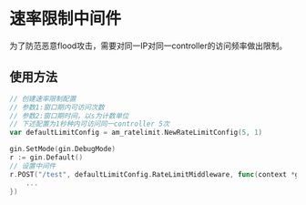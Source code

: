 # 速率限制中间件
为了防范恶意flood攻击，需要对同一IP对同一controller的访问频率做出限制。

## 使用方法
```go
// 创建速率限制配置
// 参数1:窗口期内可访问次数
// 参数2:窗口期时间，以s为计数单位
// 下述配置为1秒种内可访问同一controller 5次
var defaultLimitConfig = am_ratelimit.NewRateLimitConfig(5, 1)

gin.SetMode(gin.DebugMode)
r := gin.Default()
// 设置中间件
r.POST("/test", defaultLimitConfig.RateLimitMiddleware, func(context *gin.Context) {
    ...
})
```
